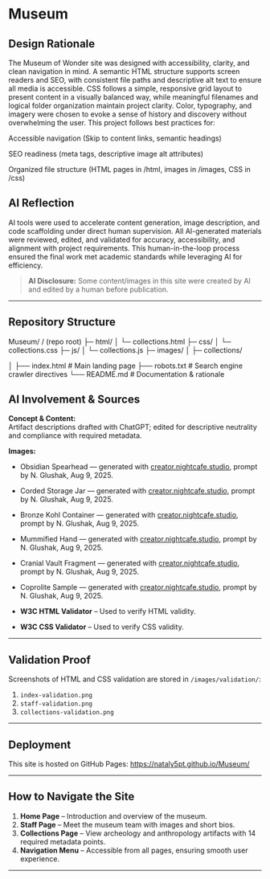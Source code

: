 # Museum

## Design Rationale
The Museum of Wonder site was designed with accessibility, clarity, and clean navigation in mind. A semantic HTML structure supports screen readers and SEO, with consistent file paths and descriptive alt text to ensure all media is accessible. CSS follows a simple, responsive grid layout to present content in a visually balanced way, while meaningful filenames and logical folder organization maintain project clarity. Color, typography, and imagery were chosen to evoke a sense of history and discovery without overwhelming the user.
This project follows best practices for:

Accessible navigation (Skip to content links, semantic headings)

SEO readiness (meta tags, descriptive image alt attributes)

Organized file structure (HTML pages in /html, images in /images, CSS in /css)

## AI Reflection
AI tools were used to accelerate content generation, image description, and code scaffolding under direct human supervision. All AI-generated materials were reviewed, edited, and validated for accuracy, accessibility, and alignment with project requirements. This human-in-the-loop process ensured the final work met academic standards while leveraging AI for efficiency.

> **AI Disclosure:** Some content/images in this site were created by AI and edited by a human before publication.

---

## Repository Structure
Museum/
/ (repo root)
├─ html/
│  └─ collections.html
├─ css/
│  └─ collections.css
├─ js/
│  └─ collections.js
├─ images/
│  ├─ collections/

│
├── index.html           # Main landing page
├── robots.txt           # Search engine crawler directives
└── README.md            # Documentation & rationale


## AI Involvement & Sources

**Concept & Content:**  
Artifact descriptions drafted with ChatGPT; edited for descriptive neutrality and compliance with required metadata.

**Images:**  
- Obsidian Spearhead — generated with [creator.nightcafe.studio](https://creator.nightcafe.studio/), prompt by N. Glushak, Aug 9, 2025.  
- Corded Storage Jar — generated with [creator.nightcafe.studio](https://creator.nightcafe.studio/), prompt by N. Glushak, Aug 9, 2025.  
- Bronze Kohl Container — generated with [creator.nightcafe.studio](https://creator.nightcafe.studio/), prompt by N. Glushak, Aug 9, 2025.  
- Mummified Hand — generated with [creator.nightcafe.studio](https://creator.nightcafe.studio/), prompt by N. Glushak, Aug 9, 2025.  
- Cranial Vault Fragment — generated with [creator.nightcafe.studio](https://creator.nightcafe.studio/), prompt by N. Glushak, Aug 9, 2025.  
- Coprolite Sample — generated with [creator.nightcafe.studio](https://creator.nightcafe.studio/), prompt by N. Glushak, Aug 9, 2025.

- **W3C HTML Validator** – Used to verify HTML validity.
- **W3C CSS Validator** – Used to verify CSS validity.

---

## Validation Proof
Screenshots of HTML and CSS validation are stored in `/images/validation/`:
1. `index-validation.png`
2. `staff-validation.png`
3. `collections-validation.png`

---

## Deployment
This site is hosted on GitHub Pages:
https://nataly5pt.github.io/Museum/

---

## How to Navigate the Site
1. **Home Page** – Introduction and overview of the museum.
2. **Staff Page** – Meet the museum team with images and short bios.
3. **Collections Page** – View archeology and anthropology artifacts with 14 required metadata points.
4. **Navigation Menu** – Accessible from all pages, ensuring smooth user experience.

---


